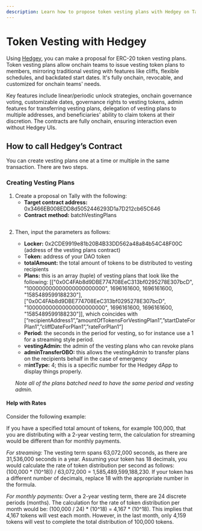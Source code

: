 ```yaml
---
description: Learn how to propose token vesting plans with Hedgey on Tally.
---
```


# Token Vesting with Hedgey

Using [Hedgey](https://hedgey.finance/), you can make a proposal for ERC-20 token vesting plans. Token vesting plans allow onchain teams to issue vesting token plans to members, mirroring traditional vesting with features like cliffs, flexible schedules, and backdated start dates. It's fully onchain, revocable, and customized for onchain teams' needs.

Key features include linear/periodic unlock strategies, onchain governance voting, customizable dates, governance rights to vesting tokens, admin features for transferring vesting plans, delegation of vesting plans to multiple addresses, and beneficiaries' ability to claim tokens at their discretion. The contracts are fully onchain, ensuring interaction even without Hedgey UIs​​.

## How to call Hedgey’s Contract

You can create vesting plans one at a time or multiple in the same transaction. There are two steps.

### Creating Vesting Plans

1. Create a proposal on Tally with the following:
   * **Target contract address:** 0x3466EB008EDD8d5052446293D1a7D212cb65C646
   * **Contract method:** batchVestingPlans

<figure><img src="../../../.gitbook/assets/Screenshot 2023-11-05 at 4.00.12 pm.png" alt=""><figcaption></figcaption></figure>

2.  Then, input the parameters as follows:

    * **Locker:** 0x2CDE9919e81b20B4B33DD562a48a84b54C48F00C (address of the vesting plans contract)
    * T**oken:** address of your DAO token
    * **totalAmount:** the total amount of tokens to be distributed to vesting recipients
    * **Plans:** this is an array (tuple) of vesting plans that look like the following: \[\["0x0C4FAb8d9DBE774708EeC313bf0295278E307bcD", "100000000000000000000000", 1696161600, 1696161600, "1585489599188230"],\["0x0C4FAb8d9DBE774708EeC313bf0295278E307bcD", "100000000000000000000000", 1696161600, 1696161600, "1585489599188230"]], which coincides with \[“recipientAddress1”,”amountOfTokensForVestingPlan1”,”startDateForPlan1”,”cliffDateForPlan1”,”rateForPlan1”]
    * **Period:** the seconds in the period for vesting, so for instance use a 1 for a streaming style period.
    * **vestingAdmin:** the admin of the vesting plans who can revoke plans
    * **adminTransferOBO:** this allows the vestingAdmin to transfer plans on the recipients behalf in the case of emergency
    * m**intType:** 4; this is a specific number for the Hedgey dApp to display things properly.&#x20;

    _Note all of the plans batched need to have the same period and vesting admin._

#### Help with Rates

Consider the following example:

If you have a specified total amount of tokens, for example 100,000, that you are distributing with a 2-year vesting term, the calculation for streaming would be different than for monthly payments.

_For streaming:_ The vesting term spans 63,072,000 seconds, as there are 31,536,000 seconds in a year. Assuming your token has 18 decimals, you would calculate the rate of token distribution per second as follows: (100,000 \* (10^18)) / 63,072,000 = 1,585,489,599,188,230. If your token has a different number of decimals, replace 18 with the appropriate number in the formula.

_For monthly payments:_ Over a 2-year vesting term, there are 24 discrete periods (months). The calculation for the rate of token distribution per month would be: (100,000 / 24) \* (10^18) = 4,167 \* (10^18). This implies that 4,167 tokens will vest each month. However, in the last month, only 4,159 tokens will vest to complete the total distribution of 100,000 tokens.
